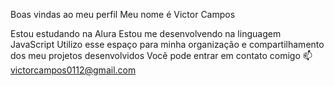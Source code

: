 Boas vindas ao meu perfil 
Meu nome é Victor Campos

Estou estudando na Alura
Estou me desenvolvendo na linguagem JavaScript
Utilizo esse espaço para minha organização e compartilhamento dos meu projetos desenvolvidos
Você pode entrar em contato comigo 📫
victorcampos0112@gmail.com
